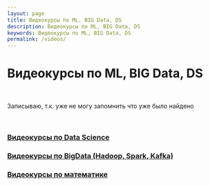 ```yaml
---
layout: page
title: Видеокурсы по ML, BIG Data, DS
description: Видеокурсы по ML, BIG Data, DS
keywords: Видеокурсы по ML, BIG Data, DS
permalink: /videos/
---
```


# Видеокурсы по ML, BIG Data, DS

<br/>

Записываю, т.к. уже не могу запомнить что уже было найдено

<br/>

### [Видеокурсы по Data Science](/videos/ds/)

### [Видеокурсы по BigData (Hadoop, Spark, Kafka)](/videos/ds/bigdata/)

### [Видеокурсы по математике](/videos/matematika/)
